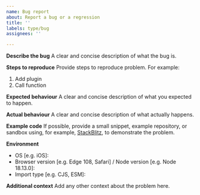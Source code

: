 ```yaml
---
name: Bug report
about: Report a bug or a regression
title: ''
labels: type/bug
assignees: ''

---
```


**Describe the bug**
A clear and concise description of what the bug is.

**Steps to reproduce**
Provide steps to reproduce problem. For example:

1. Add plugin
2. Call function

**Expected behaviour**
A clear and concise description of what you expected to happen.

**Actual behaviour**
A clear and concise description of what actually happens.

**Example code**
If possible, provide a small snippet, example repository, or sandbox using, for example, [StackBlitz](https://stackblitz.com), to demonstrate the problem.

**Environment**
 - OS [e.g. iOS]:
 - Browser version [e.g. Edge 108, Safari] / Node version [e.g. Node 18.13.0]:
 - Import type [e.g. CJS, ESM]:

**Additional context**
Add any other context about the problem here.
